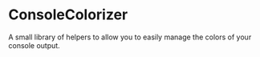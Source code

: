 # ConsoleColorizer
A small library of helpers to allow you to easily manage the colors of your console output.
